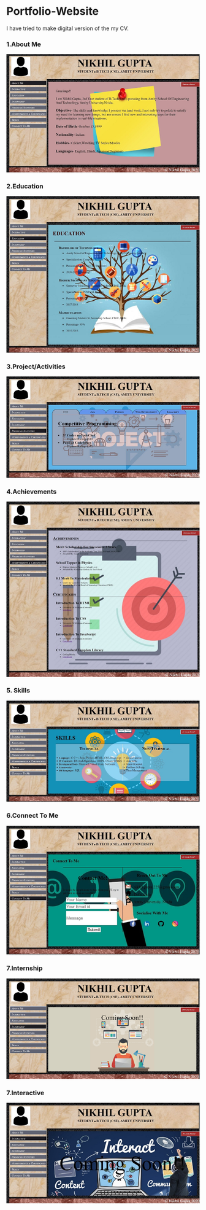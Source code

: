 # Portfolio-Website
I have tried to make digital version of the my CV.
### 1.About Me 
![About Me](Screenshots/About%20Me.jpg)
<br/>

### 2.Education
![Education](Screenshots/Education.jpg)
<br/>

### 3.Project/Activities
![Project](Screenshots/Project.jpg)
<br/>

### 4.Achievements
![Achievements](Screenshots/Achievements.jpg)
<br/>

### 5. Skills
![Skills](Screenshots/Skills.jpg)
<br/>

### 6.Connect To Me
![Connect](Screenshots/Connect.jpg)
<br/>

### 7.Internship
![Internship](Screenshots/Internship.png)
<br/>

### 7.Interactive
![Interactive](Screenshots/Interactive.jpg)
<br/>
